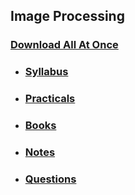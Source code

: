 ## Image Processing

### [Download All At Once](https://samriddhicollegeedunp-my.sharepoint.com/:f:/g/personal/wilsonshrestha_samriddhicollege_edu_np/Ep9Zb15znpNGqFplABcgrX0Bw9UCorHMivWviyo_-9JdtA?e=8m3vUN)

- ### [Syllabus](https://samriddhicollegeedunp-my.sharepoint.com/:f:/g/personal/wilsonshrestha_samriddhicollege_edu_np/EqIG5kGLsupHgIgVIT2QHc4BaiUlen5qbduTfCtmpHOYJA?e=L4elZP)

- ### [Practicals](https://samriddhicollegeedunp-my.sharepoint.com/:f:/g/personal/wilsonshrestha_samriddhicollege_edu_np/Eoo7uhEayvlMvg9-w7qI4ZgBQcemOB1KsHVazRZaatQrbg)

- ### [Books](https://samriddhicollegeedunp-my.sharepoint.com/:f:/g/personal/wilsonshrestha_samriddhicollege_edu_np/EsS7qsz4v75IkgOpREwbj9kBxlH8n6p6J7v6MHYcX77Q6A?e=vs9qE0)
 
- ### [Notes](https://samriddhicollegeedunp-my.sharepoint.com/:f:/g/personal/wilsonshrestha_samriddhicollege_edu_np/Ehw2Fjtsg_VNsZ4bWz4fC60BbplEJRwH4Kx4qAkiFSqmFQ?e=KLv7ak)

- ### [Questions](https://samriddhicollegeedunp-my.sharepoint.com/:f:/g/personal/wilsonshrestha_samriddhicollege_edu_np/Er4ZABXTo9pDs5rcianOM8wBMjebgjlOGszFWGFySmT-QA?e=PN6Y6r)